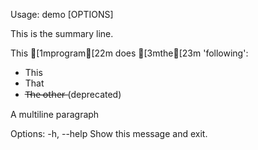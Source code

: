 Usage: demo [OPTIONS]

  This is the summary line.

  This [1mprogram[22m does [3mthe[23m 'following':
   * This
   * That
   * T̶h̶e̶ ̶o̶t̶h̶e̶r̶ (deprecated)

  A multiline paragraph

Options:
  -h, --help  Show this message and exit.
